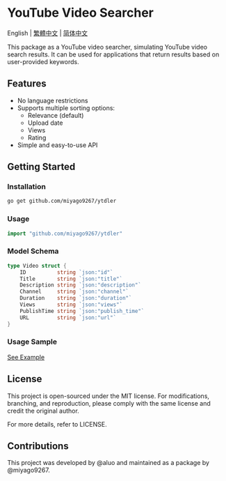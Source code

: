 # YouTube Video Searcher

English | [繁體中文](https://github.com/miyago9267/ytdler/blob/master/docs/zh_tw.md) | [简体中文](https://github.com/miyago9267/ytdler/blob/master/docs/zh_cn.md)

This package as a YouTube video searcher, simulating YouTube video search results. It can be used for applications that return results based on user-provided keywords.

## Features

- No language restrictions
- Supports multiple sorting options:
  - Relevance (default)
  - Upload date
  - Views
  - Rating
- Simple and easy-to-use API

## Getting Started

### Installation

```bash
go get github.com/miyago9267/ytdler
```

### Usage

```go
import "github.com/miyago9267/ytdler"
```

### Model Schema

```go
type Video struct {
    ID          string `json:"id"`
    Title       string `json:"title"`
    Description string `json:"description"`
    Channel     string `json:"channel"`
    Duration    string `json:"duration"`
    Views       string `json:"views"`
    PublishTime string `json:"publish_time"`
    URL         string `json:"url"`
}
```

### Usage Sample

[See Example](https://github.com/miyago9267/ytdler/blob/main/cmd/main.go)

## License

This project is open-sourced under the MIT license. For modifications, branching, and reproduction, please comply with the same license and credit the original author.

For more details, refer to LICENSE.

## Contributions

This project was developed by @aluo and maintained as a package by @miyago9267.
